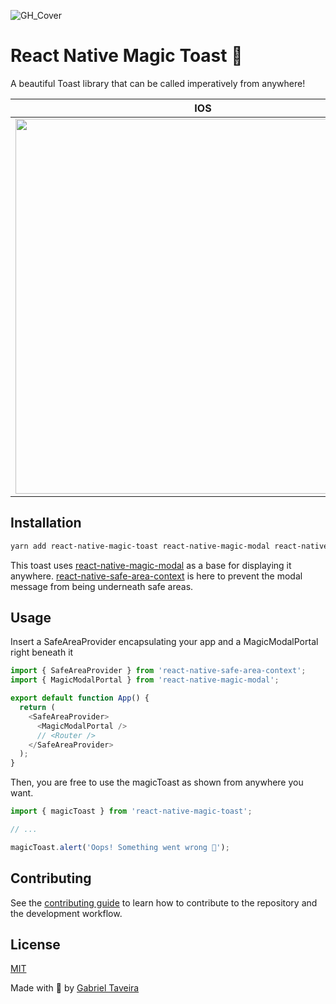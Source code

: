 ![GH_Cover](https://user-images.githubusercontent.com/50031755/182890524-65451799-a994-4f95-a6f6-89b3ebaf1e98.png)

# React Native Magic Toast 🦄
A beautiful Toast library that can be called imperatively from anywhere!

| IOS                                                                                                                           | Android                                                                                                                       |
| ----------------------------------------------------------------------------------------------------------------------------- | ----------------------------------------------------------------------------------------------------------------------------- |
| <img src="https://user-images.githubusercontent.com/50031755/155204679-ad8cc6e6-c29b-45a8-9542-1e77b0d7140c.gif" height=600/> | <img src="https://user-images.githubusercontent.com/50031755/155205325-d5f4c239-90b6-432b-9753-afe19d64695c.gif" height=600/> |

## Installation

```sh
yarn add react-native-magic-toast react-native-magic-modal react-native-safe-area-context
```

This toast uses [react-native-magic-modal](https://github.com/GSTJ/react-native-magic-modal) as a base for displaying it anywhere. [react-native-safe-area-context](https://github.com/th3rdwave/react-native-safe-area-context) is here to prevent the modal message from being underneath safe areas.

## Usage

Insert a SafeAreaProvider encapsulating your app and a MagicModalPortal right beneath it

```js
import { SafeAreaProvider } from 'react-native-safe-area-context';
import { MagicModalPortal } from 'react-native-magic-modal';

export default function App() {
  return (
    <SafeAreaProvider>
      <MagicModalPortal />
      // <Router />
    </SafeAreaProvider>
  );
}
```

Then, you are free to use the magicToast as shown from anywhere you want.

```js
import { magicToast } from 'react-native-magic-toast';

// ...

magicToast.alert('Oops! Something went wrong 😬');
```

## Contributing

See the [contributing guide](CONTRIBUTING.md) to learn how to contribute to the repository and the development workflow.

## License

[MIT](LICENSE.md)

Made with 💖 by [Gabriel Taveira](https://github.com/GSTJ)
